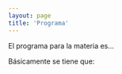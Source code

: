 ```yaml
---
layout: page
title: 'Programa'
---
```


El programa para la materia es...

Básicamente se tiene que:


